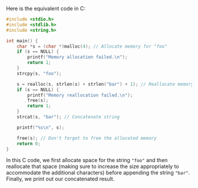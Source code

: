 Here is the equivalent code in C:

```c
#include <stdio.h>
#include <stdlib.h>
#include <string.h>

int main() {
    char *s = (char *)malloc(4); // Allocate memory for "foo"
    if (s == NULL) {
        printf("Memory allocation failed.\n");
        return 1;
    }
    strcpy(s, "foo");

    s = realloc(s, strlen(s) + strlen("bar") + 1); // Reallocate memory to accommodate "bar"
    if (s == NULL) {
        printf("Memory reallocation failed.\n");
        free(s);
        return 1;
    }
    strcat(s, "bar"); // Concatenate string

    printf("%s\n", s);

    free(s); // Don't forget to free the allocated memory
    return 0;
}
```

In this C code, we first allocate space for the string `"foo"` and then reallocate that space (making sure to increase the size appropriately to accommodate the additional characters) before appending the string `"bar"`. Finally, we print out our concatenated result.
